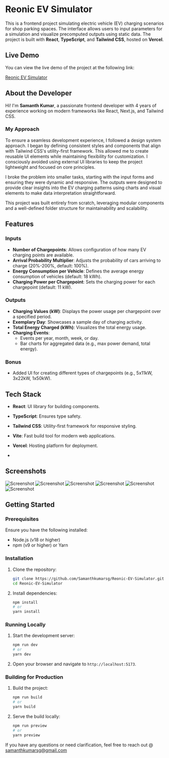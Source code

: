 # Reonic EV Simulator

This is a frontend project simulating electric vehicle (EV) charging scenarios for shop parking spaces. The interface allows users to input parameters for a simulation and visualize precomputed outputs using static data. The project is built with **React**, **TypeScript**, and **Tailwind CSS**, hosted on **Vercel**.

## Live Demo

You can view the live demo of the project at the following link:

[Reonic EV Simulator](https://reonic-ev-simulator.vercel.app/)

## About the Developer
Hi! I'm **Samanth Kumar**, a passionate frontend developer with 4 years of experience working on modern frameworks like React, Next.js, and Tailwind CSS. 

### My Approach
To ensure a seamless development experience, I followed a design system approach. I began by defining consistent styles and components that align with Tailwind CSS's utility-first framework. This allowed me to create reusable UI elements while maintaining flexibility for customization. I consciously avoided using external UI libraries to keep the project lightweight and focused on core principles.

I broke the problem into smaller tasks, starting with the input forms and ensuring they were dynamic and responsive. The outputs were designed to provide clear insights into the EV charging patterns using charts and visual elements to make data interpretation straightforward.

This project was built entirely from scratch, leveraging modular components and a well-defined folder structure for maintainability and scalability.

## Features

### Inputs
- **Number of Chargepoints**: Allows configuration of how many EV charging points are available.
- **Arrival Probability Multiplier**: Adjusts the probability of cars arriving to charge (20%-200%, default: 100%).
- **Energy Consumption per Vehicle**: Defines the average energy consumption of vehicles (default: 18 kWh).
- **Charging Power per Chargepoint**: Sets the charging power for each chargepoint (default: 11 kW).

### Outputs
- **Charging Values (kW)**: Displays the power usage per chargepoint over a specified period.
- **Exemplary Day**: Showcases a sample day of charging activity.
- **Total Energy Charged (kWh)**: Visualizes the total energy usage.
- **Charging Events**:
  - Events per year, month, week, or day.
  - Bar charts for aggregated data (e.g., max power demand, total energy).

### Bonus
- Added UI for creating different types of chargepoints (e.g., 5x11kW, 3x22kW, 1x50kW).

## Tech Stack
- **React**: UI library for building components.
- **TypeScript**: Ensures type safety.
- **Tailwind CSS**: Utility-first framework for responsive styling.
- **Vite**: Fast build tool for modern web applications.
- **Vercel**: Hosting platform for deployment.

- 

## Screenshots

![Screenshot](https://github.com/Samanthkumarsg/Reonic-EV-Simulator/blob/main/public/screenshots/1.png)
![Screenshot](https://github.com/Samanthkumarsg/Reonic-EV-Simulator/blob/main/public/screenshots/2.png)
![Screenshot](https://github.com/Samanthkumarsg/Reonic-EV-Simulator/blob/main/public/screenshots/3.png)
![Screenshot](https://github.com/Samanthkumarsg/Reonic-EV-Simulator/blob/main/public/screenshots/4.png)
![Screenshot](https://github.com/Samanthkumarsg/Reonic-EV-Simulator/blob/main/public/screenshots/5.png)
![Screenshot](https://github.com/Samanthkumarsg/Reonic-EV-Simulator/blob/main/public/screenshots/6.png)


## Getting Started

### Prerequisites
Ensure you have the following installed:
- Node.js (v18 or higher)
- npm (v9 or higher) or Yarn

### Installation
1. Clone the repository:
   ```bash
   git clone https://github.com/Samanthkumarsg/Reonic-EV-Simulator.git
   cd Reonic-EV-Simulator
   ```
2. Install dependencies:
   ```bash
   npm install
   # or
   yarn install
   ```

### Running Locally
1. Start the development server:
   ```bash
   npm run dev
   # or
   yarn dev
   ```
2. Open your browser and navigate to `http://localhost:5173`.

### Building for Production
1. Build the project:
   ```bash
   npm run build
   # or
   yarn build
   ```
2. Serve the build locally:
   ```bash
   npm run preview
   # or
   yarn preview
   ```

If you have any questions or need clarification, feel free to reach out @ samanthkumarsg@gmail.com
